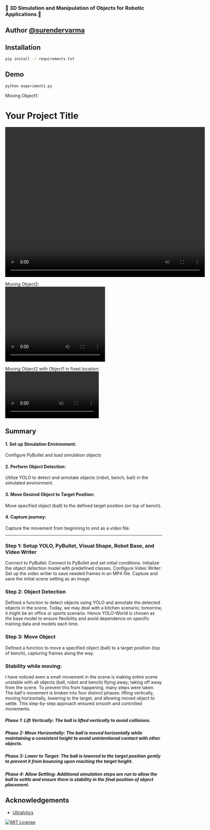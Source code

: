 ### 🤖 3D Simulation and Manipulation of Objects for Robotic Applications 🤖

## Author [@surendervarma](https://www.github.com/surenderdev)


## Installation

```bash
pip install -r requirements.txt
```
    
## Demo


```bash
python experiment1.py
```


Moving Object1:
<br />
# Your Project Title

<video width="640" height="480" controls>
  <source src="https://github.com/surenderdev/robotic_experiments/blob/main/ball2_robot_animation.mp4" type="video/mp4">
  Your browser does not support the video tag.
</video>


Moving Object2:
<br />
<video src="ball2_robot_animation.mp4" width="320" height="240" controls></video>

Moving Object2 with Object1 in fixed location:
<br />
<video controls src="ball2_ball1fixed_robot_animation.mp4" title="Title"></video>


## Summary

#### 1.	Set up Simulation Environment:

Configure PyBullet and load simulation objects 

#### 2.	Perform Object Detection:

Utilize YOLO to detect and annotate objects (robot, bench, ball) in the simulated environment.

#### 3.	Move Desired Object to Target Position:
Move specified object (ball) to the defined target position (on top of bench).

#### 4.	Capture journey:
Capture the movement from beginning to end as a video file.

----------
### Step 1: Setup YOLO, PyBullet, Visual Shape, Robot Base, and Video Writer
Connect to PyBullet: Connect to PyBullet and set initial conditions.
Initialize the object detection model with predefined classes. 
Configure Video Writer: Set up the video writer to save needed frames in an MP4 file.
Capture and save the initial scene setting as an image.
### Step 2: Object Detection
Defined a function to detect objects using YOLO and annotate the detected objects in the scene. Today, we may deal with a kitchen scenario; tomorrow, it might be an office or sports scenario. Hence YOLO-World is chosen as the base model to ensure flexibility and avoid dependence on specific training data and models each time.
### Step 3: Move Object
Defined a function to move a specified object (ball) to a target position (top of bench), capturing frames along the way.
### Stability while moving:
I have noticed even a small movement in the scene is making entire scene unstable with all objects (ball, robot and bench) flying away; taking off away from the scene. To prevent this from happening, many steps were taken. 
The ball's movement is broken into four distinct phases: lifting vertically, moving horizontally, lowering to the target, and allowing moved object to settle. This step-by-step approach ensured smooth and controlled movements.
 ##### Phase 1: Lift Vertically: The ball is lifted vertically to avoid collisions. 
 ##### Phase 2: Move Horizontally: The ball is moved horizontally while maintaining a consistent height to avoid unintentional contact with other objects.
##### Phase 3: Lower to Target: The ball is lowered to the target position gently to prevent it from bouncing upon reaching the target height.
##### Phase 4: Allow Settling: Additional simulation steps are run to allow the ball to settle and ensure there is stability in the final position of object placement.


## Acknowledgements

 - [Ultralytics](https://docs.ultralytics.com/models/yolo-world/)

[![MIT License](https://img.shields.io/badge/License-MIT-green.svg)](https://choosealicense.com/licenses/mit/)
